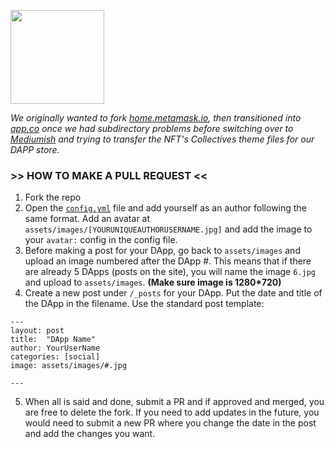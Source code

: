 [<img src="https://raw.githubusercontent.com/CloutContracts/dapp-browser/master/assets/images/logo.png" width="150" height="whatever">](https://cloutcontracts.net/dapp-browser/)

*We originally wanted to fork [home.metamask.io](home.metamask.io), then transitioned into [app.co](app.co) once we had subdirectory problems before switching over to [Mediumish](https://github.com/wowthemesnet/mediumish-theme-jekyll) and trying to transfer the NFT's Collectives theme files for our DAPP store.*

### >> HOW TO MAKE A PULL REQUEST <<
1. Fork the repo
2. Open the [`config.yml`](https://github.com/CloutContracts/dapp-browser/blob/master/_config.yml) file and add yourself as an author following the same format. Add an avatar at `assets/images/[YOURUNIQUEAUTHORUSERNAME.jpg]` and add the image to your `avatar:` config in the config file.
3. Before making a post for your DApp, go back to `assets/images` and upload an image numbered after the DApp #. This means that if there are already 5 DApps (posts on the site), you will name the image `6.jpg` and upload to `assets/images`. **(Make sure image is 1280*720)**
4. Create a new post under `/_posts` for your DApp. Put the date and title of the DApp in the filename. Use the standard post template:

```
---
layout: post
title:  "DApp Name"
author: YourUserName
categories: [social]
image: assets/images/#.jpg

---
```
5. When all is said and done, submit a PR and if approved and merged, you are free to delete the fork. If you need to add updates in the future, you would need to submit a new PR where you change the date in the post and add the changes you want.
